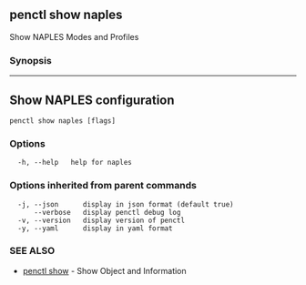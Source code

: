## penctl show naples

Show NAPLES Modes and Profiles

### Synopsis



-------------------------------------------------------------------
 Show NAPLES configuration 
-------------------------------------------------------------------


```
penctl show naples [flags]
```

### Options

```
  -h, --help   help for naples
```

### Options inherited from parent commands

```
  -j, --json      display in json format (default true)
      --verbose   display penctl debug log
  -v, --version   display version of penctl
  -y, --yaml      display in yaml format
```

### SEE ALSO
* [penctl show](penctl_show.md)	 - Show Object and Information

